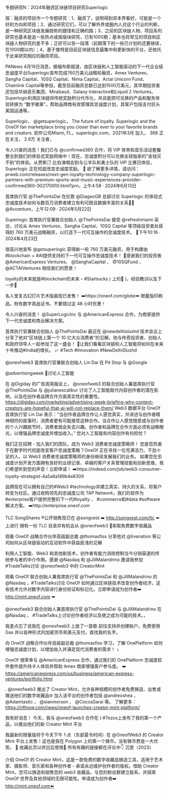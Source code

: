 专题研究N：2024年融资区块链项目研究Superlogic


按：融资的项目作一个专题研究：1、融资了，说明得到资本界看好，可能是一个好的方向和项目；2、通过研究它们，可以了解外界或圈内人对这个行业的判断，是一种研究区块链发展趋势的捷径和正确的路；3、之前的区块链人物、项目系列研究也基本是追一些热点或按版块研究，已有1000期；基本也将常见的项目和区块链人物研究的差不多；正好可以告一段落（前期落下的一些已计划的还要继续，在1000期以内）；4、基于推特是目前区块链信息最集中和更新快的平台，还依托于此来研究相应的融资项目。

PANews 4月19日消息，据福布斯报道，由区块链和人工智能驱动的下一代企业级忠诚度平台Superlogic宣布完成760万美元战略轮融资，Amex Ventures、Sangha Capital、10SQ Capital、Nima Capital、Actai Unicorn Fund、Chainlink Capital等参投，截至目前融资总额已达到1500万美元，其早期投资者还包括华纳音乐集团、Mirabaud、Galaxy Interactive和Liquid 2 Ventures。
Superlogic利用区块链将传统奖励积分代币化，并且能把可兑换的产品和服务体验转换为 “数字徽章”，帮助品牌商有效管理其忠诚度计划，其客户包括支付巨头美国运通等。

Superlogic，
@getsuperlogic，
The future of loyalty. 
Superlogic and the OneOf fan marketplace bring you closer than ever to your favorite brands and creators.
软件公司Miami, FL，superlogic.com，2021年3月 加入，
368 正在关注，
2.9万 关注者，

令人兴奋的消息！我们已与
@confirmed360
合作，将 VIP 体育和音乐活动套餐整合到我们的体验式奖励网络中！现在，忠诚度积分可以兑换全球独家的“金钱买不到”的体验。从贾斯汀·比伯演唱会到与公羊队和勇士队的 VIP 比赛日体验，Superlogic 正在彻底改变忠诚度奖励。 🌟
欲了解更多详情，请访问：prweb.com/releases/next-gen-loyalty-technology-company-superlogic-partners-with-premium-sports-and-music-experiences-provider-confirmed360-302170910.html?prn，上午4:58 · 2024年6月13日

首席执行官
@ThePointsDai
在伦敦
@DiageoGB
总部讨论 Superlogic 的体验式忠诚度技术如何与数百万消费者建立有利可图且数据丰富的关系🥃🍾 
@Accenture，上午12:09 · 2024年5月22日

Superlogic 首席执行官兼联合创始人
@ThePointsDai
接受
@refreshmiami
采访，讨论从 Amex Ventures、Sangha Capital、10SQ Capital 等顶级投资者处获得的 760 万美元战略融资，以打造下一代可互操作的忠诚度技术。 🚀下午10:16 · 2024年4月23日

很高兴地宣布
@getsuperlogic
获得新一轮 760 万美元融资，用于构建由#blockchain + #AI提供支持的下一代可互操作忠诚度技术！ 💪感谢我们的投资者
@AmericanExpress
 Ventures、 
@SanghaCapital
 、 
@10SQFund
 、 
@ACTAIVentures
相信我们的愿景！

loyalty的未来就是#blockchain的未来 – #Starbucks ) 上的🧵 )，经验教训以及下一步🚀

名人堂复古幻灯片艺术版画现已发售！ ➡️https://oneof.com/globe⬅️
限量版印刷品，附有数字真品证书。不要错过这 48 小时优惠！

令人兴奋的消息！ 
@SuperLogicInc
与
@AmericanExpress
合作，为商家提供下一代忠诚度和商业解决方案。

首席执行官兼联合创始人
@ThePointsDai
最近在
@newdelhislushd
技术会议上分享了他对“区块链上第一个 10 亿大众消费者”的见解。他与传奇投资者、创始人和政府领导人一起参加了这一盛会！ 🙌让我们看看区块链和人工智能将如何在未来十年推动#India的增长。 📈 #Tech #Innovation #NewDelhiSlushd

@oneofweb3
首席执行官兼联合创始人 Lin Dai 在 Pit Stop 与
@Google
 
@advertisingweek
 🛞讨论人工智能

在
@Digiday
的广告周简报会上， 
@oneofweb3
的联合创始人兼首席执行官
@ThePointsDai
与
@julianexcalibur
讨论了人工智能取代内容创作者的潜在影响，以及在创作者品牌合作方面真实性的重要性。 https://digiday.com/marketing/advertising-week-briefing-why-content-creators-are-hopeful-that-ai-will-not-replace-them/
Web3 数据平台 OneOf 首席执行官 Lin Dai 表示：“当创作者品牌合作让人感觉真实，并讲述与创作者精神相符的故事时，消费者更有可能接受这种合作。当合作让人感觉随意或与创作者的个人兴趣脱节时，消费者就会失去兴趣。创作者和品牌在合作方面必须有战略眼光，以增强品牌忠诚度并增加收入。”
您对人工智能和内容创作有何担忧？

我们正在招聘 - 加入我们的团队，成为 Web3 消费者忠诚度策略师！
您是否热衷于在数字时代彻底改变客户忠诚度策略？OneOf 正在寻找一位充满活力、干劲十足的人，以 Web3 消费者忠诚度策略师的身份继续发展我们的业务。
如果您在忠诚度计划开发方面拥有良好的业绩记录、卓越的客户关系管理技能和创新思维，我们希望听到您的声音！立即申请！
➡️https://indeed.com/job/web3-consumer-loyalty-strategist-4a5a8a189b4e8309 

品牌现在可以拥有自己的#Web3 #technology并建立真实、持久的关系，将客户转变为社区。通过收购领先的忠诚度公司 TAP Network，我们的软件为#enterprise客户提供完整的下一代#loyalty 、 #commerce和#data #software解决方案。 ➡️http://enterprise.oneof.com

TLC SongShares ®️公开销售现已在
@songvest
  ➡️ http://songvest.com/tlc ⬅️上进行
拥有一份 TLC 目录并有机会从
@oneofweb3
 🤩索取免费数字收藏品

观看 OneOf 战略合作伙伴高级副总裁
@thomasfiss
分享他对
@livenation
等公司如何从区块链驱动的互动软件中获益匪浅的见解

利用人工智能、Web3 和其他新技术，创作者有能力消除控制当今分销渠道的传统参与者的中介作用。感谢
@Nasdaq
和
@JillMalandrino
邀请我参加#TradeTalks讨论
@oneofweb3
中的 CreatorMint

观看 OneOf 联合创始人兼首席执行官
@ThePointsDai
和
@JillMalandrino
的
@Nasdaq
 ，#TradeTalks讨论 OneOf 如何通过区块链技术改变创作者经济，这些技术允许对数字内容进行身份验证和标记化。立即申请成为创作者➡️ http://mint.oneof.com ⬅️

 
@oneofweb3
联合创始人兼首席执行官
@ThePointsDai
与
@JillMalandrino
在
@Nasdaq
， #TradeTalks上讨论创作者经济以及使之成为可能的技术。，

我差点忘了说我在
@oneofweb3
上放了一首歌
前往支持并创建帐户。免费使用 Gas 并以各种形式的加密货币和美元支付。查找我的名字。

向 OneOf 战略合作伙伴高级副总裁⁦⁦
@thomasfiss
⁩学习，了解 OnePlatform 如何增强忠诚度计划，以增加收入并满足现代消费者的需求！ ⤵️

OneOf 很荣幸与
@AmericanExpress
合作，通过我们的 OnePlatform 忠诚度软件套件提升持卡人体验并帮助 Amex 商家增强客户参与度。 ➡️ https://americanexpress.com/us/business/american-express-ventures/portfolio.html 

. 
@oneofweb3
推出了 Creator Mint，允许各种规模的创作者免费铸造、出售或赠送他们的数字收藏品🌐
加入该平台的创作者包括
@andreoshea
 、 
@Adamtastic
 、 
@sianmorson
 、 
@CocoaSarai
等。
了解更多： https://nftnow.com/news/oneof-launches-creator-mint-platform/

我有好消息！
今天，我与
@oneofweb3
合作在 ( #Tezos上发布了我的第一个产品，以推出他们的新 Creator Mint 平台

我最新的限量版将于今天下午 1 点（东部夏令时间）在
@OneofWeb3
的 Creator Mint 平台上发售！这也是我在 Polygon 上的第一个铸币。没有铸币费是一大优势。 🙏
收藏此页以供日后使用🫡
所有有趣的链接都在评论中👇
沉思（2023）

介绍 OneOf 的 Creator Mint，这是一款免费的数字收藏品铸造工具，适用于艺术家、摄影师、音乐家和各种创作者 - 承诺永远维护创作者的版权。借助 Creator Mint，您可以铸造和销售您的 web3 收藏品，与您的粉丝群建立联系，并探索 OneOf 世界及其他领域的无限可能性。申请成为创作者➡️ http://mint.oneof.com⬅️